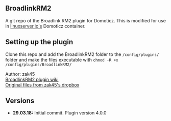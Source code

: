 ## BroadlinkRM2
A git repo of the Broadlink RM2 plugin for Domoticz.
This is modified for use in [linuxserver.io's](https://github.com/linuxserver/docker-domoticz) Domoticz container.

## Setting up the plugin
Clone this repo and add the BroadlinkRM2 folder to the `/config/plugins/` folder and make the files executable with `chmod -R +x /config/plugins/BroadlinkRM2/`

Author: zak45  
[BroadlinkRM2 plugin wiki](http://www.domoticz.com/wiki/Plugins/BroadlinkRM2.html)  
[Original files from zak45's dropbox](https://www.dropbox.com/sh/htyghey9e402u4y/AACeb1cXqaPd9gBVl5TL3H36a?dl=0)

## Versions

+ **29.03.18:** Initial commit. Plugin version 4.0.0
